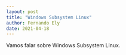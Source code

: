 ```yaml
---
layout: post
title: "Windows Subsystem Linux"
author: Fernando Ely
date: 2021-04-18
---
```

Vamos falar sobre Windows Subsystem Linux.
